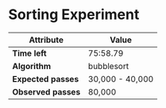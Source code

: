 Sorting Experiment
  ===================


  Attribute   | Value
  ------------|---------
  **Time left**   |  75:58.79
  **Algorithm**   |   bubblesort
  **Expected passes** | 30,000 - 40,000
  **Observed passes** | 80,000
